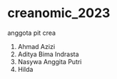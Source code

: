 # creanomic_2023

anggota pit crea

1. Ahmad Azizi
2. Aditya Bima Indrasta
3. Nasywa Anggita Putri
4. Hilda